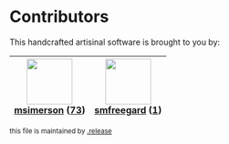 # Contributors

This handcrafted artisinal software is brought to you by:

| <img height="80" src="https://avatars.githubusercontent.com/u/261635?v=4"><br><a href="https://github.com/msimerson">msimerson</a> (<a href="https://github.com/haraka/haraka-plugin-watch/commits?author=msimerson">73</a>)| <img height="80" src="https://avatars.githubusercontent.com/u/550490?v=4"><br><a href="https://github.com/smfreegard">smfreegard</a> (<a href="https://github.com/haraka/haraka-plugin-watch/commits?author=smfreegard">1</a>)|
| :---: | :---: |

<sub>this file is maintained by [.release](https://github.com/msimerson/.release)</sub>
